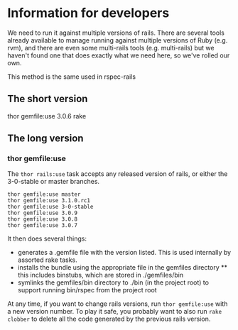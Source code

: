# Information for developers

We need to run it against multiple versions of rails. There are
several tools already available to manage running against multiple versions of
Ruby (e.g. rvm), and there are even some multi-rails tools (e.g. multi-rails)
but we haven't found one that does exactly what we need here, so we've rolled
our own.

This method is the same used in rspec-rails

## The short version

thor gemfile:use 3.0.6
rake

## The long version

### thor gemfile:use

The `thor rails:use` task accepts any released version of rails, or either the
3-0-stable or master branches.

    thor gemfile:use master
    thor gemfile:use 3.1.0.rc1
    thor gemfile:use 3-0-stable
    thor gemfile:use 3.0.9
    thor gemfile:use 3.0.8
    thor gemfile:use 3.0.7

It then does several things:

* generates a .gemfile file with the version listed. This is used internally by
  assorted rake tasks.
* installs the bundle using the appropriate file in the gemfiles directory
** this includes binstubs, which are stored in ./gemfiles/bin
* symlinks the gemfiles/bin directory to ./bin (in the project root) to support
  running bin/rspec from the project root

At any time, if you want to change rails versions, run `thor gemfile:use` with a
new version number. To play it safe, you probably want to also run `rake
clobber` to delete all the code generated by the previous rails version.